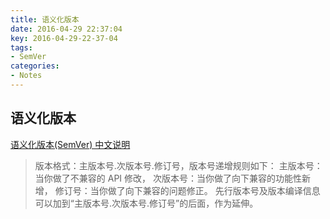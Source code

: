 ```yaml
---
title: 语义化版本
date: 2016-04-29 22:37:04
key: 2016-04-29-22-37-04
tags:
- SemVer
categories:
- Notes
---
```


## 语义化版本
[语义化版本(SemVer) 中文说明](http://semver.org/lang/zh-CN/)

> 版本格式：主版本号.次版本号.修订号，版本号递增规则如下：
> 主版本号：当你做了不兼容的 API 修改，
> 次版本号：当你做了向下兼容的功能性新增，
> 修订号：当你做了向下兼容的问题修正。
> 先行版本号及版本编译信息可以加到“主版本号.次版本号.修订号”的后面，作为延伸。

